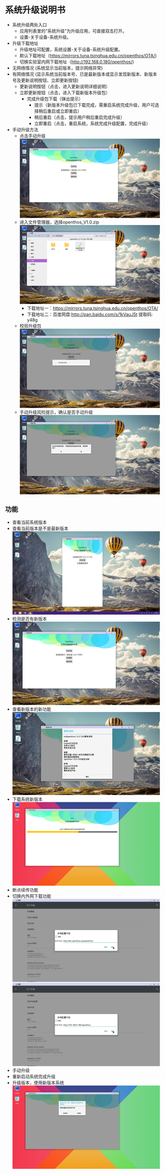 # 系统升级说明书
   - 系统升级两处入口
      - 应用列表里的“系统升级”为升级应用，可直接双击打开。
      - 设置-关于设备-系统升级。
   - 升级下载地址
      - 升级地址可配置，系统设置-关于设备-系统升级配置。
      - 默认下载地址（https://mirrors.tuna.tsinghua.edu.cn/openthos/OTA/)
      - 切换实验室内网下载地址（http://192.168.0.180/openthos/)
   - 无网络情况 (系统显示当前版本，提示网络异常)
   - 有网络情况 (显示系统当前版本号、已是最新版本或显示发现新版本、新版本号及更新说明按钮、立即更新按钮)
      - 更新说明按钮（点击，进入更新说明详细说明）
      - 立即更新按钮（点击，进入下载新版本升级包）
         - 完成升级包下载（弹出提示）
           - 提示（新版本升级包已下载完成，需重启系统完成升级，用户可选择稍后重启或立即重启）
           - 稍后重启（点击，提示用户稍后重启完成升级）
           - 立即重启（点击，重启系统，系统完成升级配置，完成升级）
   - 手动升级方法
      - 点击手动升级
      ![](pic/xitongshezhi/mupdate.png)
      - 进入文件管理器，选择openthos_V1.0.zip
      ![](pic/xitongshezhi/mupdate1.png)
         - 下载地址一：https://mirrors.tuna.tsinghua.edu.cn/openthos/OTA/
         - 下载地址二：百度网盘:http://pan.baidu.com/s/1kVauJ5t 提取码: y48g
      - 校验升级包
      ![](pic/xitongshezhi/mupdate2.png)
      - 手动升级风险提示，确认是否手动升级
      ![](pic/xitongshezhi/mupdate3.png)     

## 功能  
   - 查看当前系统版本
   - 查看当前版本是不是最新版本
   ![](pic/shengji/shengji_banbenhao.png)
   - 检测是否有新版本
   ![](pic/xitongshezhi/mupdate.png)
   - 查看新版本的新功能
   ![](pic/shengji/update_instructions.png)
   - 下载系统新版本
   ![](pic/shengji/Screenshot_2017-03-14-15-08-30.png)
   - 断点续传功能
   - 切换内外网下载功能
   ![](pic/shengji/tmp_4267-Screenshot_2017-03-14-15-15-5738969218.png)
   ![](pic/shengji/tmp_4267-ota005-1398370391.png)
   - 手动升级
   - 重新启动系统完成升级
   - 升级版本，使用新版本系统
   ![](pic/shengji/Screenshot_2017-03-14-15-08-38.png)

